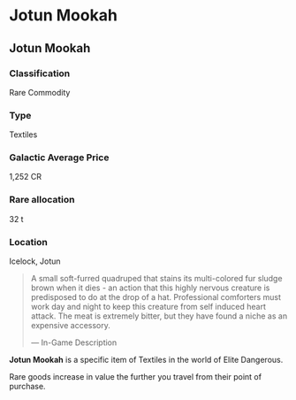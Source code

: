 # Jotun Mookah
## Jotun Mookah

### Classification

Rare Commodity

### Type

Textiles

### Galactic Average Price

1,252 CR

### Rare allocation

32 t

### Location

Icelock, Jotun

> 
> 
> A small soft-furred quadruped that stains its multi-colored fur sludge brown when it dies - an action that this highly nervous creature is predisposed to do at the drop of a hat. Professional comforters must work day and night to keep this creature from self induced heart attack. The meat is extremely bitter, but they have found a niche as an expensive accessory.
> 
> 
> — In-Game Description
> 

**Jotun Mookah** is a specific item of Textiles in the world of Elite Dangerous.

Rare goods increase in value the further you travel from their point of purchase.